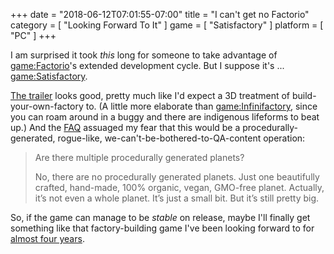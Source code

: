 +++
date = "2018-06-12T07:01:55-07:00"
title = "I can't get no Factorio"
category = [ "Looking Forward To It" ]
game = [ "Satisfactory" ]
platform = [ "PC" ]
+++

I am surprised it took <i>this</i> long for someone to take advantage of <game:Factorio>'s extended development cycle.  But I suppose it's ... <game:Satisfactory>.

<a href="https://www.youtube.com/watch?v=W_lmP8jYVLs">The trailer</a> looks good, pretty much like I'd expect a 3D treatment of build-your-own-factory to.  (A little more elaborate than <game:Infinifactory>, since you can roam around in a buggy and there are indigenous lifeforms to beat up.)  And the <a href="https://www.satisfactorygame.com/">FAQ</a> assuaged my fear that this would be a procedurally-generated, rogue-like, we-can't-be-bothered-to-QA-content operation:

> Are there multiple procedurally generated planets?
>
> No, there are no procedurally generated planets. Just one beautifully crafted, hand-made, 100% organic, vegan, GMO-free planet. Actually, it’s not even a whole planet. It’s just a small bit. But it’s still pretty big.

So, if the game can manage to be <i>stable</i> on release, maybe I'll finally get something like that factory-building game I've been looking forward to for [almost four years]($SiteBaseURL$2014/11/09/transforming-the-useless-pristine-land-into-a-marvel-of-smoggy-industry/).
